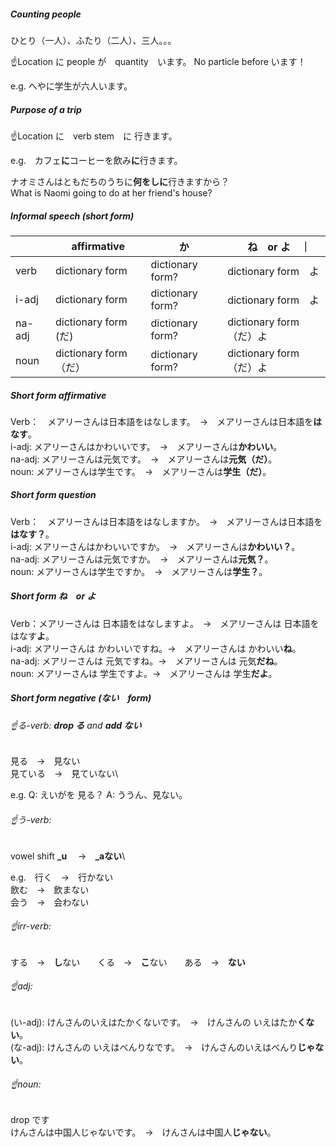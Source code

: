 ##### Counting people
ひとり（一人）、ふたり（二人）、三人。。。
  
  ☝️Location に people が　quantity　います。
  No particle before います！
  
  e.g. へやに学生が六人います。

##### Purpose of a trip
☝️Location に　verb stem　に 行きます。
  
  e.g.　カフェ**に**コーヒーを飲み**に**行きます。
  
  ナオミさんはともだちのうちに**何をしに**行きますから？\
  What is Naomi going to do at her friend's house?

##### Informal speech (short form)
|　| affirmative | か |　ね　or よ　｜
| - | - | - | - |
| verb | dictionary form  | dictionary form? | dictionary form　よ |
| i-adj　| dictionary form  | dictionary form? | dictionary form　よ |
| na-adj | dictionary form (だ)  | dictionary form? | dictionary form　（だ）よ |
| noun | dictionary form（だ） | dictionary form? | dictionary form　（だ）よ |

##### Short form affirmative
Verb：　メアリーさんは日本語をはなします。　→　メアリーさんは日本語を**はなす**。\
  i-adj: メアリーさんはかわいいです。　→　メアリーさんは**かわいい**。\
  na-adj: メアリーさんは元気です。　→　メアリーさんは**元気（だ）**。\
  noun: メアリーさんは学生です。　→　メアリーさんは**学生（だ）**。

##### Short form question
Verb：　メアリーさんは日本語をはなしますか。　→　メアリーさんは日本語を**はなす？**。\
  i-adj: メアリーさんはかわいいですか。　→　メアリーさんは**かわいい？**。\
  na-adj: メアリーさんは元気ですか。　→　メアリーさんは**元気？**。\
  noun: メアリーさんは学生ですか。　→　メアリーさんは**学生？**。

##### Short form ね　or よ
Verb：メアリーさんは 日本語をはなしますよ。　→　メアリーさんは 日本語をはなす**よ**。\
  i-adj: メアリーさんは かわいいですね。→　メアリーさんは かわいい**ね**。\
  na-adj: メアリーさんは 元気ですね。→　メアリーさんは 元気**だね**。\
  noun: メアリーさんは 学生ですよ。→　メアリーさんは 学生**だよ**。

##### Short form negative (ない　form)
###### ☝️る-verb: **drop る** and **add ない**  
  
  見る　→　見ない\
  見ている　→　見ていない\

  e.g. Q: えいがを 見る？ A: ううん、見ない。
 
###### ☝️う-verb:
  vowel shift **_u**　 →　**_aない**\

  e.g.　行く　→　行かない\
  飲む　→　飲まない\
  会う　→　会わない
  
###### ☝️irr-verb:
  する　→　**し**ない　　くる　→　**こ**ない　　ある　→　**ない**

###### ☝️adj:
  (い-adj): けんさんのいえはたかくないです。　→　けんさんの いえはたか**くない**。\
  (な-adj): けんさんの いえはべんりなです。　→　けんさんのいえはべんり**じゃない**。
  
###### ☝️noun:
  drop です\
  けんさんは中国人じゃないです。　→　けんさんは中国人**じゃない**。